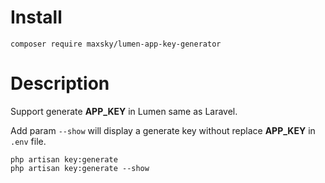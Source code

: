 # Install

```
composer require maxsky/lumen-app-key-generator
```



# Description

Support generate **APP_KEY** in Lumen same as Laravel.

Add param `--show` will display a generate key without replace **APP_KEY** in `.env` file.

```
php artisan key:generate
php artisan key:generate --show
```

